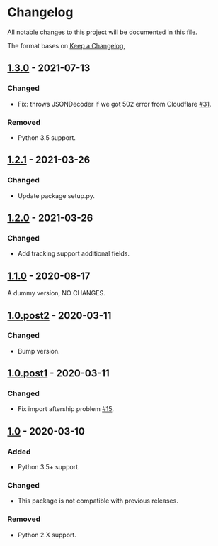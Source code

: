 # Changelog

All notable changes to this project will be documented in this file.

The format bases on [Keep a Changelog](https://keepachangelog.com/en/1.0.0/),

## [1.3.0] - 2021-07-13

### Changed

- Fix: throws JSONDecoder if we got 502 error from Cloudflare
  [#31](https://github.com/AfterShip/aftership-sdk-python/issues/31).

### Removed

- Python 3.5 support.

## [1.2.1] - 2021-03-26

### Changed

- Update package setup.py.

## [1.2.0] - 2021-03-26

### Changed

- Add tracking support additional fields.

## [1.1.0] - 2020-08-17

A dummy version, NO CHANGES.

## [1.0.post2] - 2020-03-11

### Changed

- Bump version.

## [1.0.post1] - 2020-03-11

### Changed

- Fix import aftership problem [#15](https://github.com/AfterShip/aftership-sdk-python/issues/15).

## [1.0] - 2020-03-10

### Added

- Python 3.5+ support.

### Changed

- This package is not compatible with previous releases.

### Removed

- Python 2.X support.

[1.3.0]: https://github.com/AfterShip/aftership-sdk-python/releases/tag/1.3.0

[1.2.1]: https://github.com/AfterShip/aftership-sdk-python/releases/tag/1.2.1

[1.2.0]: https://github.com/AfterShip/aftership-sdk-python/releases/tag/1.2.0

[1.1.0]: https://github.com/AfterShip/aftership-sdk-python/releases/tag/1.1.0

[1.0.post2]: https://github.com/AfterShip/aftership-sdk-python/releases/tag/1.0.post2

[1.0.post1]: https://github.com/AfterShip/aftership-sdk-python/releases/tag/1.0.post1

[1.0]: https://github.com/AfterShip/aftership-sdk-python/releases/tag/1.0
